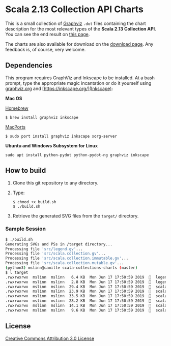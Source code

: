 # Scala 2.13 Collection API Charts
This is a small collection of [Graphviz][] `.dot` files containing the chart description for the most relevant types 
of the **Scala 2.13 Collection API**.  
You can see the end result on [this page](http://www.decodified.com/scala/collections-api.xml).

The charts are also available for download on the [download page](http://github.com/sirthias/scala-collections-charts/downloads).
Any feedback is, of course, very welcome.

## Dependencies
This program requires GraphViz and Inkscape to be installed.
At a bash prompt, type the appropriate magic incantation or do it yourself using 
[graphviz.org](http://www.graphviz.org/Download_macos.php) and [https://inkscape.org/](Inkscape):

**Mac OS**

[Homebrew][]

    $ brew install graphviz inkscape
    
[MacPorts][]

    $ sudo port install graphviz inkscape xorg-server

**Ubuntu and Windows Subsystem for Linux**
```
sudo apt install python-pydot python-pydot-ng graphviz inkscape
```
    
## How to build
1. Clone this git repository to any directory.
2. Type:
    ```
    $ chmod +x build.sh
    $ ./build.sh
    ```
    
3. Retrieve the generated SVG files from the `target/` directory.

### Sample Session

```bash
$ ./build.sh
Generating SVGs and PSs in /target directory...
Processing file 'src/legend.gv'...
Processing file 'src/scala.collection.gv'...
Processing file 'src/scala.collection.immutable.gv'...
Processing file 'src/scala.collection.mutable.gv'...
(python3) mslinn@camille scala-collections-charts (master)
$ l target
.rwxrwxrwx  mslinn  mslinn   6.4 KB  Mon Jun 17 17:50:59 2019    legend.ps*
.rwxrwxrwx  mslinn  mslinn   2.8 KB  Mon Jun 17 17:50:59 2019    legend.svg*
.rwxrwxrwx  mslinn  mslinn  29.4 KB  Mon Jun 17 17:50:59 2019    scala.collection.immutable.ps*
.rwxrwxrwx  mslinn  mslinn  23.9 KB  Mon Jun 17 17:50:59 2019    scala.collection.immutable.svg*
.rwxrwxrwx  mslinn  mslinn  33.5 KB  Mon Jun 17 17:50:59 2019    scala.collection.mutable.ps*
.rwxrwxrwx  mslinn  mslinn  28.2 KB  Mon Jun 17 17:50:59 2019    scala.collection.mutable.svg*
.rwxrwxrwx  mslinn  mslinn  14.1 KB  Mon Jun 17 17:50:59 2019    scala.collection.ps*
.rwxrwxrwx  mslinn  mslinn   9.6 KB  Mon Jun 17 17:50:59 2019    scala.collection.svg*
```

## License

<a rel="license" href="http://creativecommons.org/licenses/by/3.0/">Creative Commons Attribution 3.0 License</a>

[Graphviz]: http://www.graphviz.org/ "Graphviz Home"
[Homebrew]: http://mxcl.github.com/homebrew/ "Homebrew Home"
[MacPorts]: http://www.macports.org/ "MacPorts Home"
